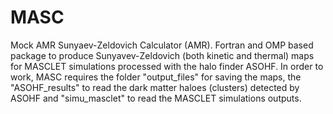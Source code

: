 # MASC
Mock AMR Sunyaev-Zeldovich Calculator (AMR). Fortran and OMP based package to produce Sunyavev-Zeldovich (both kinetic and thermal) maps for MASCLET simulations processed with the halo finder ASOHF.
In order to work, MASC requires the folder "output_files" for saving the maps, the "ASOHF_results" to read the dark matter haloes (clusters) detected by ASOHF and "simu_masclet" to read the MASCLET simulations outputs.
